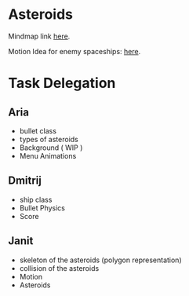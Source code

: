 # Asteroids

Mindmap link [here](https://coggle.it/diagram/Z9GBtkGNzdcZ32hz/t/delegation/e9d66761f34746b5971931e65bfa979950f5116c8969678dbbcac67cc78f7f64).

Motion Idea for enemy spaceships: [here](https://natureofcode.com/autonomous-agents/). 


# Task Delegation

## Aria
- bullet class
- types of asteroids
- Background ( WIP )
- Menu Animations
## Dmitrij
- ship class
- Bullet Physics
- Score 
## Janit
- skeleton of the asteroids (polygon representation)
- collision of the asteroids
- Motion
- Asteroids 

